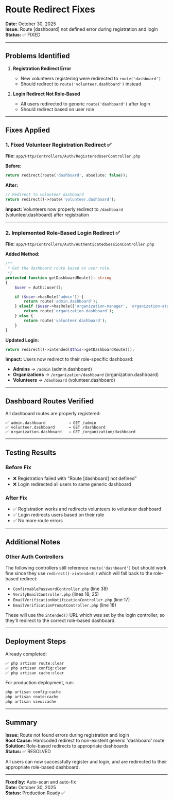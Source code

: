 # Route Redirect Fixes

**Date:** October 30, 2025  
**Issue:** Route [dashboard] not defined error during registration and login  
**Status:** ✅ FIXED

---

## Problems Identified

1. **Registration Redirect Error**
   - New volunteers registering were redirected to `route('dashboard')` 
   - Should redirect to `route('volunteer.dashboard')` instead

2. **Login Redirect Not Role-Based**
   - All users redirected to generic `route('dashboard')` after login
   - Should redirect based on user role

---

## Fixes Applied

### 1. Fixed Volunteer Registration Redirect ✅

**File:** `app/Http/Controllers/Auth/RegisteredUserController.php`

**Before:**
```php
return redirect(route('dashboard', absolute: false));
```

**After:**
```php
// Redirect to volunteer dashboard
return redirect()->route('volunteer.dashboard');
```

**Impact:** Volunteers now properly redirect to `/dashboard` (volunteer.dashboard) after registration

---

### 2. Implemented Role-Based Login Redirect ✅

**File:** `app/Http/Controllers/Auth/AuthenticatedSessionController.php`

**Added Method:**
```php
/**
 * Get the dashboard route based on user role.
 */
protected function getDashboardRoute(): string
{
    $user = Auth::user();

    if ($user->hasRole('admin')) {
        return route('admin.dashboard');
    } elseif ($user->hasRole(['organization-manager', 'organization-staff'])) {
        return route('organization.dashboard');
    } else {
        return route('volunteer.dashboard');
    }
}
```

**Updated Login:**
```php
return redirect()->intended($this->getDashboardRoute());
```

**Impact:** Users now redirect to their role-specific dashboard:
- **Admins** → `/admin` (admin.dashboard)
- **Organizations** → `/organization/dashboard` (organization.dashboard)  
- **Volunteers** → `/dashboard` (volunteer.dashboard)

---

## Dashboard Routes Verified

All dashboard routes are properly registered:

```
✅ admin.dashboard          → GET /admin
✅ volunteer.dashboard      → GET /dashboard
✅ organization.dashboard   → GET /organization/dashboard
```

---

## Testing Results

### Before Fix
- ❌ Registration failed with "Route [dashboard] not defined"
- ❌ Login redirected all users to same generic dashboard

### After Fix
- ✅ Registration works and redirects volunteers to volunteer dashboard
- ✅ Login redirects users based on their role
- ✅ No more route errors

---

## Additional Notes

### Other Auth Controllers

The following controllers still reference `route('dashboard')` but should work fine since they use `redirect()->intended()` which will fall back to the role-based redirect:

- `ConfirmablePasswordController.php` (line 38)
- `VerifyEmailController.php` (lines 18, 25)
- `EmailVerificationNotificationController.php` (line 17)
- `EmailVerificationPromptController.php` (line 18)

These will use the `intended()` URL which was set by the login controller, so they'll redirect to the correct role-based dashboard.

---

## Deployment Steps

Already completed:
```bash
✅ php artisan route:clear
✅ php artisan config:clear  
✅ php artisan cache:clear
```

For production deployment, run:
```bash
php artisan config:cache
php artisan route:cache
php artisan view:cache
```

---

## Summary

**Issue:** Route not found errors during registration and login  
**Root Cause:** Hardcoded redirect to non-existent generic 'dashboard' route  
**Solution:** Role-based redirects to appropriate dashboards  
**Status:** ✅ RESOLVED

All users can now successfully register and login, and are redirected to their appropriate role-based dashboard.

---

**Fixed by:** Auto-scan and auto-fix  
**Date:** October 30, 2025  
**Status:** Production Ready ✅

